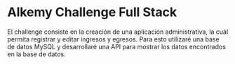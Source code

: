 # Alkemy Challenge Full Stack

El challenge consiste en la creación de una aplicación administrativa, la cuál permita registrar y editar ingresos y egresos.
Para esto utilizaré una base de datos MySQL y desarrollaré una API para mostrar los datos encontrados en la base de datos.

